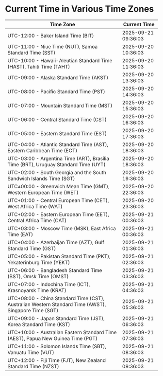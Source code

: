 # Current Time in Various Time Zones

| Time Zone | Current Time |
|-----------|--------------|
| UTC-12:00 - Baker Island Time (BIT) | 2025-09-21 09:36:03 |
| UTC-11:00 - Niue Time (NUT), Samoa Standard Time (SST) | 2025-09-20 10:36:03 |
| UTC-10:00 - Hawaii-Aleutian Standard Time (HAST), Tahiti Time (TAHT) | 2025-09-20 11:36:03 |
| UTC-09:00 - Alaska Standard Time (AKST) | 2025-09-20 13:36:03 |
| UTC-08:00 - Pacific Standard Time (PST) | 2025-09-20 14:36:03 |
| UTC-07:00 - Mountain Standard Time (MST) | 2025-09-20 15:36:03 |
| UTC-06:00 - Central Standard Time (CST) | 2025-09-20 16:36:03 |
| UTC-05:00 - Eastern Standard Time (EST) | 2025-09-20 17:36:03 |
| UTC-04:00 - Atlantic Standard Time (AST), Eastern Caribbean Time (ECT) | 2025-09-20 18:36:03 |
| UTC-03:00 - Argentina Time (ART), Brasília Time (BRT), Uruguay Standard Time (UYT) | 2025-09-20 18:36:03 |
| UTC-02:00 - South Georgia and the South Sandwich Islands Time (SGT) | 2025-09-20 19:36:03 |
| UTC±00:00 - Greenwich Mean Time (GMT), Western European Time (WET) | 2025-09-20 22:36:03 |
| UTC+01:00 - Central European Time (CET), West Africa Time (WAT) | 2025-09-20 23:36:03 |
| UTC+02:00 - Eastern European Time (EET), Central Africa Time (CAT) | 2025-09-21 00:36:03 |
| UTC+03:00 - Moscow Time (MSK), East Africa Time (EAT) | 2025-09-21 00:36:03 |
| UTC+04:00 - Azerbaijan Time (AZT), Gulf Standard Time (GST) | 2025-09-21 01:36:03 |
| UTC+05:00 - Pakistan Standard Time (PKT), Yekaterinburg Time (YEKT) | 2025-09-21 02:36:03 |
| UTC+06:00 - Bangladesh Standard Time (BST), Omsk Time (OMST) | 2025-09-21 03:36:03 |
| UTC+07:00 - Indochina Time (ICT), Krasnoyarsk Time (KRAT) | 2025-09-21 04:36:03 |
| UTC+08:00 - China Standard Time (CST), Australian Western Standard Time (AWST), Singapore Time (SGT) | 2025-09-21 05:36:03 |
| UTC+09:00 - Japan Standard Time (JST), Korea Standard Time (KST) | 2025-09-21 06:36:03 |
| UTC+10:00 - Australian Eastern Standard Time (AEST), Papua New Guinea Time (PGT) | 2025-09-21 07:36:03 |
| UTC+11:00 - Solomon Islands Time (SBT), Vanuatu Time (VUT) | 2025-09-21 08:36:03 |
| UTC+12:00 - Fiji Time (FJT), New Zealand Standard Time (NZST) | 2025-09-21 09:36:03 |
